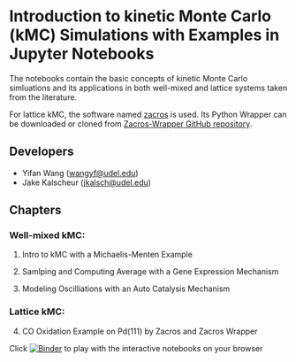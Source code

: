 # Introduction to kinetic Monte Carlo (kMC) Simulations with Examples in Jupyter Notebooks
The notebooks contain the basic concepts of kinetic Monte Carlo simluations and its applications in both well-mixed and lattice systems taken from the literature.

For lattice kMC, the software named [zacros](http://zacros.org/) is used. Its Python Wrapper can be downloaded or cloned from [Zacros-Wrapper GitHub repository](https://github.com/VlachosGroup/Zacros-Wrapper).

## Developers
- Yifan Wang (wangyf@udel.edu)
- Jake Kalscheur (jkalsch@udel.edu)

## Chapters 

### Well-mixed kMC:

1. Intro to kMC with a Michaelis-Menten Example

2. Samlping and Computing Average with a Gene Expression Mechanism

3. Modeling Oscilliations with an Auto Catalysis Mechanism

### Lattice kMC:

4. CO Oxidation Example on Pd(111) by Zacros and Zacros Wrapper

Click [![Binder](https://mybinder.org/badge_logo.svg)](https://mybinder.org/v2/gh/VlachosGroup/Intro-to-KMC/master) to play with the interactive notebooks on your browser
